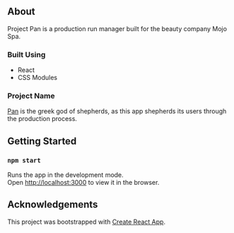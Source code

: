 ## About

<!-- Screnshot -->

Project Pan is a production run manager built for the beauty company Mojo Spa.

### Built Using

* React
* CSS Modules

### Project Name

[Pan](https://en.wikipedia.org/wiki/Pan_(god)) is the greek god of shepherds, as this app shepherds its users through the production process.

## Getting Started

### `npm start`

Runs the app in the development mode.<br />
Open [http://localhost:3000](http://localhost:3000) to view it in the browser.

## Acknowledgements

This project was bootstrapped with [Create React App](https://github.com/facebook/create-react-app).